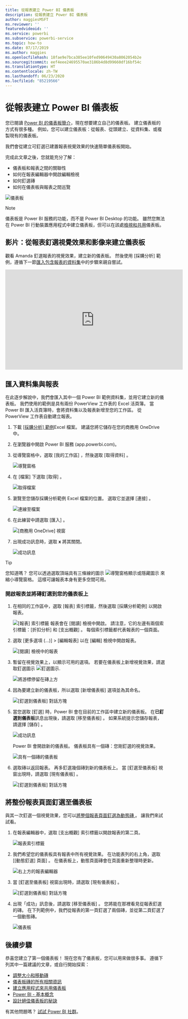```yaml
---
title: 從報表建立 Power BI 儀表板
description: 從報表建立 Power BI 儀表板
author: maggiesMSFT
ms.reviewer: ''
featuredvideoid: ''
ms.service: powerbi
ms.subservice: powerbi-service
ms.topic: how-to
ms.date: 07/17/2019
ms.author: maggies
ms.openlocfilehash: 18fae9e7bca385ee10fed90649430a8062054b2e
ms.sourcegitcommit: eef4eee24695570ae3186b4d8d99660df16bf54c
ms.translationtype: HT
ms.contentlocale: zh-TW
ms.lasthandoff: 06/23/2020
ms.locfileid: "85219566"
---
```

# <a name="create-a-power-bi-dashboard-from-a-report"></a>從報表建立 Power BI 儀表板
您已閱讀 [Power BI 的儀表板簡介](service-dashboards.md)，現在想要建立自己的儀表板。 建立儀表板的方式有很多種。 例如，您可以建立儀表板：從報表、從頭建立、從資料集、或複製現有的儀表板。  

我們會從建立可釘選已建置報表視覺效果的快速簡單儀表板開始。 

完成此文章之後，您就能充分了解：
- 儀表板和報表之間的關聯性
- 如何在報表編輯器中開啟編輯檢視
- 如何釘選磚 
- 如何在儀表板與報表之間巡覽 
 
![儀表板](media/service-dashboard-create/power-bi-completed-dashboard-small.png)

> [!NOTE] 
> 儀表板是 Power BI 服務的功能，而不是 Power BI Desktop 的功能。 雖然您無法在 Power BI 行動裝置應用程式中建立儀表板，但可以在該處[檢視和共用](../consumer/mobile/mobile-apps-view-dashboard.md)儀表板。
>
> 

## <a name="video-create-a-dashboard-by-pinning-visuals-and-images-from-a-report"></a>影片：從報表釘選視覺效果和影像來建立儀表板
觀看 Amanda 釘選報表的視覺效果，建立新的儀表板。 然後使用 [採購分析] 範例，遵循下一節[匯入包含報表的資料集](#import-a-dataset-with-a-report)中的步驟來親自嘗試。
    

<iframe width="560" height="315" src="https://www.youtube.com/embed/lJKgWnvl6bQ" frameborder="0" allowfullscreen></iframe>

## <a name="import-a-dataset-with-a-report"></a>匯入資料集與報表
在此逐步解說中，我們會匯入其中一個 Power BI 範例資料集，並用它建立新的儀表板。 我們使用的範例是具有兩份 PowerView 工作表的 Excel 活頁簿。 當 Power BI 匯入活頁簿時，會將資料集以及報表新增至您的工作區。 從 PowerView 工作表自動建立報表。

1. 下載 [[採購分析] 範例](https://go.microsoft.com/fwlink/?LinkId=529784)Excel 檔案。 建議您將它儲存在您的商務用 OneDrive 中。
2. 在瀏覽器中開啟 Power BI 服務 (app.powerbi.com)。
3. 從導覽窗格中，選取 [我的工作區]  ，然後選取 [取得資料]  。

    ![導覽窗格](media/service-dashboard-create/power-bi-get-data-new-look.png)
5. 在 [檔案]  下選取 [取得]  。

   ![取得檔案](media/service-dashboard-create/power-bi-select-files.png)
6. 瀏覽至您儲存採購分析範例 Excel 檔案的位置。 選取它並選擇 [連接]  。

   ![連線至檔案](media/service-dashboard-create/power-bi-connectnew.png)
7. 在此練習中請選取 [匯入]  。

    ![[商務用 OneDrive] 視窗](media/service-dashboard-create/power-bi-import.png)
8. 出現成功訊息時，選取 **x** 將其關閉。

   ![成功訊息](media/service-dashboard-create/power-bi-view-datasetnew.png)

> [!TIP]
> 您知道嗎？ 您可以透過選取頂端具有三條線的圖示 ![導覽窗格顯示或隱藏圖示](media/service-dashboard-create/power-bi-new-look-hide-nav-pane.png) 來縮小導覽窗格。 這樣可讓報表本身有更多空間可用。

### <a name="open-the-report-and-pin-tiles-to-your-dashboard"></a>開啟報表並將磚釘選到您的儀表板上
1. 在相同的工作區中，選取 [報表]  索引標籤，然後選取 [採購分析範例]  以開啟報表。

    ![[報表] 索引標籤](media/service-dashboard-create/power-bi-reports.png) 報表會在 [閱讀] 檢視中開啟。 請注意，它的左邊有兩個索引標籤：[折扣分析]  和 [支出概觀]  。 每個索引標籤都代表報表的一個頁面。

2. 選取 [更多選項 (...)]   > [編輯報表]  以在 [編輯] 檢視中開啟報表。

    ![[閱讀] 檢視中的報表](media/service-dashboard-create/power-bi-reading-view.png)
3. 暫留在視覺效果上，以顯示可用的選項。 若要在儀表板上新增視覺效果，請選取釘選圖示 ![釘選圖示](media/service-dashboard-create/power-bi-pin-icon.png).

    ![將游標停留在磚上方](media/service-dashboard-create/power-bi-hover.png)
4. 因為要建立新的儀表板，所以選取 [新增儀表板]  選項並為其命名。

    ![[釘選到儀表板] 對話方塊](media/service-dashboard-create/power-bi-pin-tile.png)
5. 當您選取 [釘選]  時，Power BI 會在目前的工作區中建立新的儀表板。 在**已釘選到儀表板**訊息出現後，請選取 [移至儀表板]  。 如果系統提示您儲存報表，請選擇 [儲存]  。

    ![成功訊息](media/service-dashboard-create/power-bi-pin-success.png)

    Power BI 會開啟新的儀表板。 儀表板具有一個磚：您剛釘選的視覺效果。

   ![具有一個磚的儀表板](media/service-dashboard-create/power-bi-pinned.png)
7. 選取磚以返回報表。 再多釘選幾個磚到新的儀表板上。 當 [釘選至儀表板]  視窗出現時，請選取 [現有儀表板]  。  

   ![[釘選到儀表板] 對話方塊](media/service-dashboard-create/power-bi-existing-dashboard.png)

## <a name="pin-an-entire-report-page-to-the-dashboard"></a>將整份報表頁面釘選至儀表板
與其一次釘選一個視覺效果，您可以[將整個報表頁面釘選為動態磚  ](service-dashboard-pin-live-tile-from-report.md)。 讓我們來試試看。

1. 在報表編輯器中，選取 [支出概觀]  索引標籤以開啟報表的第二頁。

   ![報表索引標籤](media/service-dashboard-create/power-bi-page-tab.png)

2. 我們希望您的儀表板具有報表中所有視覺效果。 在功能表列的右上角，選取 [[動態釘選] 頁面]  。 在儀表板上，動態頁面磚會在頁面重新整理時更新。

   ![右上方的報表編輯器](media/service-dashboard-create/power-bi-pin-live.png)

3. 當 [釘選至儀表板]  視窗出現時，請選取 [現有儀表板]  。

   ![[釘選到儀表板] 對話方塊](media/service-dashboard-create/power-bi-pin-live2.png)

4. 出現「成功」訊息後，請選取 [移至儀表板]  。 您將能在那裡看見從報表釘選的磚。 在下列範例中，我們從報表的第一頁釘選了兩個磚，並從第二頁釘選了一個動態磚。

   ![儀表板](media/service-dashboard-create/power-bi-dashboard.png)

## <a name="next-steps"></a>後續步驟
恭喜您建立了第一個儀表板！ 現在您有了儀表板，您可以用來做很多事。 遵循下列其中一篇建議的文章，或自行開始探索： 

* [調整大小和移動磚](service-dashboard-edit-tile.md)
* [儀表板磚的所有相關資訊](service-dashboard-tiles.md)
* [建立應用程式來共用儀表板](../collaborate-share/service-create-workspaces.md)
* [Power BI - 基本概念](../fundamentals/service-basic-concepts.md)
* [設計絕佳儀表板的秘訣](service-dashboards-design-tips.md)

有其他問題嗎？ [試試 Power BI 社群](https://community.powerbi.com/)。
